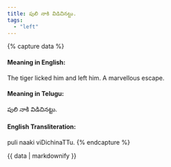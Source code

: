 ```yaml
---
title: పులి నాకి విడిచినట్టు.
tags:
  - "left"
---
```


{% capture data %}
#### Meaning in English:
The tiger licked him and left him.
A marvellous escape.

#### Meaning in Telugu:
పులి నాకి విడిచినట్టు.

#### English Transliteration:
puli naaki viDichinaTTu.
{% endcapture %}

<div class="notice">{{ data | markdownify }}</div>

